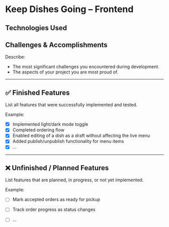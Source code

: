# Keep Dishes Going – Frontend

## Technologies Used

## Challenges & Accomplishments

Describe:

- The most significant challenges you encountered during development.
- The aspects of your project you are most proud of.

---

## ✅ Finished Features

List all features that were successfully implemented and tested.

Example:

- [x] Implemented light/dark mode toggle
- [x] Completed ordering flow
- [x] Enabled editing of a dish as a draft without affecting the live menu
- [x] Added publish/unpublish functionality for menu items
- [x] ...

---

## ❌ Unfinished / Planned Features

List features that are planned, in progress, or not yet implemented.

Example:

- [ ] Mark accepted orders as ready for pickup
- [ ] Track order progress as status changes
- [ ] ...

